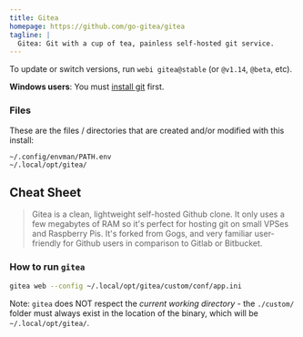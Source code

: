 ```yaml
---
title: Gitea
homepage: https://github.com/go-gitea/gitea
tagline: |
  Gitea: Git with a cup of tea, painless self-hosted git service.
---
```


To update or switch versions, run `webi gitea@stable` (or `@v1.14`, `@beta`,
etc).

**Windows users**: You must [install git](/git) first.

### Files

These are the files / directories that are created and/or modified with this
install:

```text
~/.config/envman/PATH.env
~/.local/opt/gitea/
```

## Cheat Sheet

> Gitea is a clean, lightweight self-hosted Github clone. It only uses a few
> megabytes of RAM so it's perfect for hosting git on small VPSes and Raspberry
> Pis. It's forked from Gogs, and very familiar user-friendly for Github users
> in comparison to Gitlab or Bitbucket.

### How to run `gitea`

```sh
gitea web --config ~/.local/opt/gitea/custom/conf/app.ini
```

Note: `gitea` does NOT respect the _current working directory_ - the `./custom/`
folder must always exist in the location of the binary, which will be
`~/.local/opt/gitea/`.
